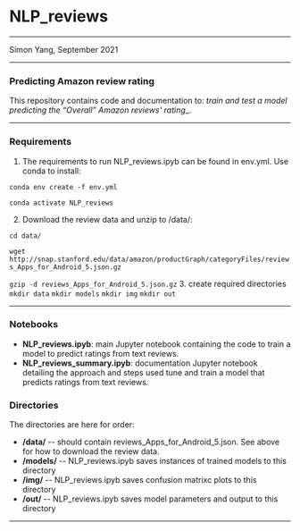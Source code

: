 # NLP_reviews
********
Simon Yang, September 2021
********

### Predicting Amazon review rating 
This repository contains code and documentation to: _train and test a model predicting the “Overall” Amazon reviews' rating__. 

*******
### Requirements
1. The requirements to run NLP_reviews.ipyb can be found in env.yml. Use conda to install:

  `conda env create -f env.yml`

  `conda activate NLP_reviews`

2. Download the review data and unzip to /data/:

  `cd data/`

  `wget http://snap.stanford.edu/data/amazon/productGraph/categoryFiles/reviews_Apps_for_Android_5.json.gz`

  `gzip -d reviews_Apps_for_Android_5.json.gz`
3. create required directories
`mkdir data`
`mkdir models`
`mkdir img`
`mkdir out`

**************
### Notebooks
- __NLP_reviews.ipyb__: main Jupyter notebook containing the code to train a model to predict ratings from text reviews.
- __NLP_reviews_summary.ipyb__: documentation Jupyter notebook detailing the approach and steps used tune and train a model that predicts ratings from text reviews.

### Directories
The directories are here for order: 
- __/data/__ -- should contain reviews_Apps_for_Android_5.json. See above for how to download the review data.
- __/models/__ -- NLP_reviews.ipyb saves instances of trained models to this directory
- __/img/__ -- NLP_reviews.ipyb saves confusion matrixc plots to this directory
- __/out/__ -- NLP_reviews.ipyb saves model parameters and output to this directory

***********
